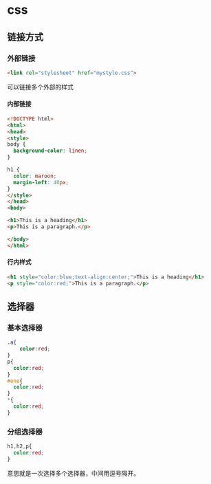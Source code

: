 # css
## 链接方式

### 外部链接

```html
<link rel="stylesheet" href="mystyle.css">
```

可以链接多个外部的样式

#### 内部链接

```html
<!DOCTYPE html>
<html>
<head>
<style>
body {
  background-color: linen;
}

h1 {
  color: maroon;
  margin-left: 40px;
}
</style>
</head>
<body>

<h1>This is a heading</h1>
<p>This is a paragraph.</p>

</body>
</html>
```

#### 行内样式

```html
<h1 style="color:blue;text-align:center;">This is a heading</h1>
<p style="color:red;">This is a paragraph.</p>
```



## 选择器

### 基本选择器

```css
.a{
	color:red;
}
p{
  color:red;
}
#one{
  color:red;
}
*{
  color:red;
}
```

### 分组选择器

```css
h1,h2,p{
  color:red;
}
```

意思就是一次选择多个选择器，中间用逗号隔开。

